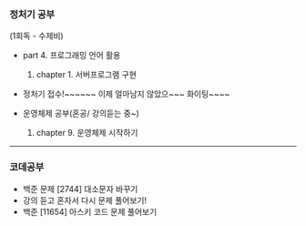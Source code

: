 ### 정처기 공부

(1회독 - 수제비)
- part 4. 프로그래밍 언어 활용
    1. chapter 1. 서버프로그램 구현

- 정처기 접수!~~~~~~ 이제 얼마남지 않았으~~~ 화이팅~~~~


- 운영체제 공부(혼공/ 강의듣는 중~)
    1. chapter 9. 운영체제 시작하기
---

### 코데공부
- 백준 문제 [2744] 대소문자 바꾸기 
- 강의 듣고 혼자서 다시 문제 풀어보기!
- 백준 [11654] 아스키 코드 문제 풀어보기